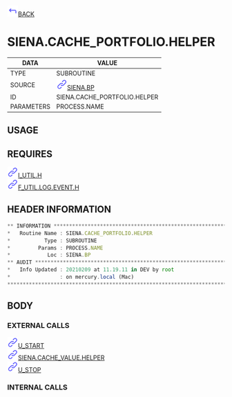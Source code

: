 <img src="../.resources/themes/unicons-line-6563ff/corner-up-left-alt.svg" alt="BACK" width="25" />[BACK](../DOCS/SIENA.BP.md)  
# SIENA.CACHE_PORTFOLIO.HELPER  
|DATA|VALUE|
| --- | --- |
|TYPE|SUBROUTINE|
|SOURCE|<img src="../.resources/themes/unicons-line-6563ff/link.svg" alt="SIENA.BP" width="25" />[SIENA.BP](../DOCS/SIENA.BP.md)|
|ID|SIENA.CACHE_PORTFOLIO.HELPER|
|PARAMETERS|PROCESS.NAME|
    
## USAGE  
  
## REQUIRES  
<img src="../.resources/themes/unicons-line-6563ff/link.svg" alt="I_UTIL.H" width="25" />[I_UTIL.H](../DOCS.PAGE/I_UTIL.H.md)  
<img src="../.resources/themes/unicons-line-6563ff/link.svg" alt="F_UTIL.LOG.EVENT.H" width="25" />[F_UTIL.LOG.EVENT.H](../DOCS.PAGE/F_UTIL.LOG.EVENT.H.md)  
    
## HEADER INFORMATION  
```javascript
** INFORMATION ****************************************************************
*   Routine Name : SIENA.CACHE_PORTFOLIO.HELPER
*           Type : SUBROUTINE
*         Params : PROCESS.NAME
*            Loc : SIENA.BP
** AUDIT **********************************************************************
*   Info Updated : 20210209 at 11.19.11 in DEV by root
*                : on mercury.local (Mac)
*******************************************************************************

```
## BODY  
### EXTERNAL CALLS  
<img src="../.resources/themes/unicons-line-6563ff/link.svg" alt="U_START" width="25" />[U_START](../DOCS.PAGE/U_START.md)  
<img src="../.resources/themes/unicons-line-6563ff/link.svg" alt="SIENA.CACHE_VALUE.HELPER" width="25" />[SIENA.CACHE_VALUE.HELPER](../DOCS.PAGE/SIENA.CACHE_VALUE.HELPER.md)  
<img src="../.resources/themes/unicons-line-6563ff/link.svg" alt="U_STOP" width="25" />[U_STOP](../DOCS.PAGE/U_STOP.md)  
### INTERNAL CALLS  
  
